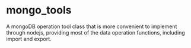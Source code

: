 # mongo_tools

A mongoDB operation tool class that is more convenient to implement through nodejs, providing most of the data operation functions, including import and export.
